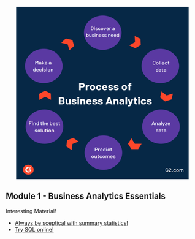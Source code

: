 <p align="center">

<img src="https://github.com/karajimys/BusinessAnalytics/blob/main/images/ba_process.png" width="450" height="450">
</p>

## Module 1 - Business Analytics Essentials


Interesting Material!

- [Always be sceptical with summary statistics!](https://www.autodesk.com/research/publications/same-stats-different-graphs)
- [Try SQL online!](https://www.programiz.com/sql/online-compiler/)
